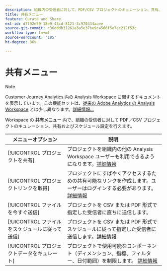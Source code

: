 ```yaml
---
description: 組織内の受信者に対して、PDF/CSV プロジェクトのキュレーション、共有、スケジュールを設定できます。
title: 共有メニュー
feature: Curate and Share
exl-id: d7f92e59-18e9-43cd-8121-3c970434aaee
source-git-commit: c36dddb31261a3a5e37be9c4566f5e7ec212f53c
workflow-type: tm+mt
source-wordcount: '195'
ht-degree: 86%

---
```


# 共有メニュー

>[!NOTE]
>
>Customer Journey Analytics 内の Analysis Workspace に関するドキュメントを表示しています。この機能セットは、[従来の Adobe Analytics の Analysis Workspace](https://experienceleague.adobe.com/docs/analytics/analyze/analysis-workspace/home.html?lang=ja) とは少し異なります。[詳細情報...](/help/getting-started/cja-aa.md)

Workspace の **共有メニュー** 内で、組織の受信者に対して PDF／CSV プロジェクトのキュレーション、共有およびスケジュール設定を行えます。

| メニューオプション | 説明 |
| --- | --- |
| [!UICONTROL プロジェクトを共有] | プロジェクトを組織内の他の Analysis Workspace ユーザーも利用できるようになります。[詳細情報](https://experienceleague.adobe.com/docs/analytics/analyze/analysis-workspace/curate-share/share-projects.html?lang=ja) |
| [!UICONTROL プロジェクトリンクを取得] | プロジェクトにすばやくアクセスするための共有可能なリンクを作成します。ユーザーはログインする必要があります。[詳細情報](https://experienceleague.adobe.com/docs/analytics/analyze/analysis-workspace/curate-share/shareable-links.html?lang=ja) |
| [!UICONTROL ファイルを今すぐ送信] | プロジェクトを CSV または PDF 形式で指定した受信者に直ちに送信します。 |
| [!UICONTROL ファイルをスケジュールに従って送信] | プロジェクトを CSV または PDF 形式でスケジュールに従って指定した受信者に送信します。[詳細情報](https://experienceleague.adobe.com/docs/analytics/analyze/analysis-workspace/curate-share/t-schedule-report.html?lang=ja) |
| [!UICONTROL プロジェクトデータをキュレート] | プロジェクトで使用可能なコンポーネント（ディメンション、指標、フィルター、日付範囲）を制限します。 [詳細情報](https://experienceleague.adobe.com/docs/analytics/analyze/analysis-workspace/curate-share/curate.html?lang=ja) |

